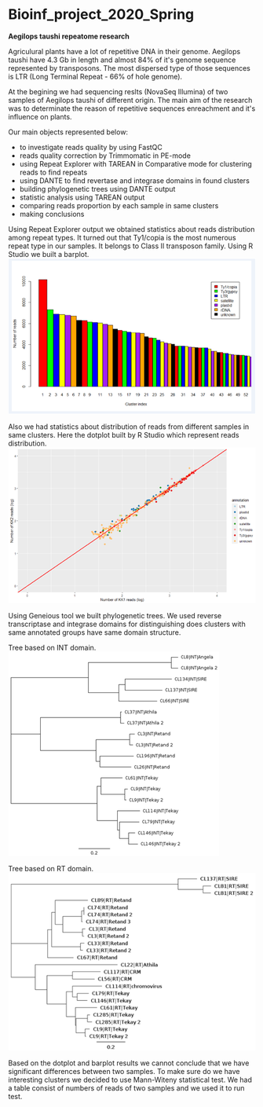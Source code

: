 # Bioinf_project_2020_Spring

**Aegilops taushi repeatome research**

Agriculural plants have a lot of repetitive DNA in their genome.
Aegilops taushi have 4.3 Gb in length and almost 84% of it's genome sequence represented by transposons.
The most dispersed type of those sequences is LTR (Long Terminal Repeat - 66% of hole genome).

At the begining we had sequencing reslts (NovaSeq Illumina) of two samples of Aegilops taushi of different origin.
The main aim of the research was to determinate the reason of repetitive sequences enreachment and it's influence on plants.

Our main objects represented below:
* to investigate reads quality by using FastQC
* reads quality correction by Trimmomatic in PE-mode
* using Repeat Explorer with TAREAN in Comparative mode for clustering reads to find repeats
* using DANTE to find revertase and integrase domains in found clusters
* building phylogenetic trees using DANTE output
* statistic analysis using TAREAN output
* comparing reads proportion by each sample in same clusters
* making conclusions

Using Repeat Explorer output we obtained statistics about reads distribution among repeat types.
It turned out that Ty1/copia is the most numerous repeat type in our samples.
It belongs to Class II transposon family. Using R Studio we built a barplot.
![screenshot of sample](https://github.com/nikkureev/Bioinf_project_2020_Spring/blob/master/Barplot.png?raw=true)

Also we had statistics about distribution of reads from different samples in same clusters.
Here the dotplot built by R Studio which represent reads distribution.
![screenshot of sample](https://github.com/nikkureev/Bioinf_project_2020_Spring/blob/master/Dotplot.png?raw=true)

Using Geneious tool we built phylogenetic trees.
We used reverse transcriptase and integrase domains for distinguishing does clusters with same annotated groups have same domain structure. 

Tree based on INT domain.
![screenshot of sample](https://github.com/nikkureev/Bioinf_project_2020_Spring/blob/master/INT_tree.png?raw=true)

Tree based on RT domain.
![screenshot of sample](https://github.com/nikkureev/Bioinf_project_2020_Spring/blob/master/RT_tree.png?raw=true)

Based on the dotplot and barplot results we cannot conclude that we have significant differences between two samples.
To make sure do we have interesting clusters we decided to use Mann-Witeny statistical test.
We had a table consist of numbers of reads of two samples and we used it to run test.

